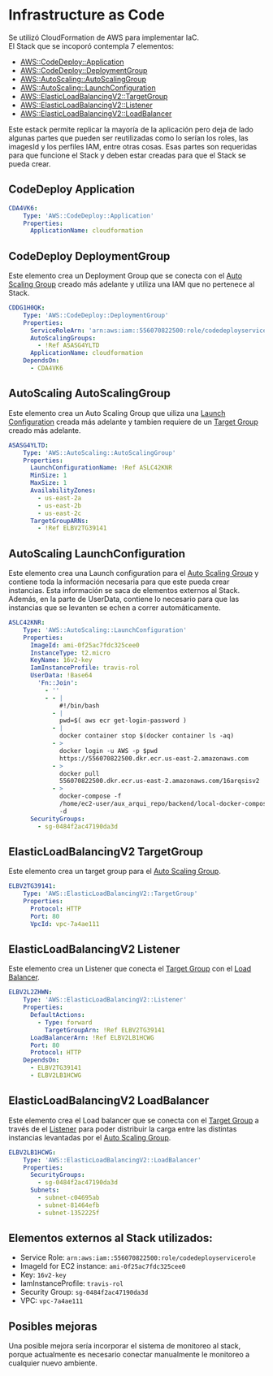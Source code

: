 # Infrastructure as Code

Se utilizó CloudFormation de AWS para implementar IaC.\
El Stack que se incoporó contempla 7 elementos:
* [AWS::CodeDeploy::Application](#CodeDeploy-Application)
* [AWS::CodeDeploy::DeploymentGroup](#CodeDeploy-DeploymentGroup)
* [AWS::AutoScaling::AutoScalingGroup](#AutoScaling-AutoScalingGroup)
* [AWS::AutoScaling::LaunchConfiguration](#AutoScaling-LaunchConfiguration)
* [AWS::ElasticLoadBalancingV2::TargetGroup](#ElasticLoadBalancingV2-TargetGroup)
* [AWS::ElasticLoadBalancingV2::Listener](#ElasticLoadBalancingV2-Listener)
* [AWS::ElasticLoadBalancingV2::LoadBalancer](#ElasticLoadBalancingV2-LoadBalancer)

Este estack permite replicar la mayoría de la aplicación pero deja de lado algunas partes que pueden ser reutilizadas como lo serían los roles, las imagesId y los perfiles IAM, entre otras cosas. Esas partes son requeridas para que funcione el Stack y deben estar creadas para que el Stack se pueda crear.

## CodeDeploy Application
```yml
CDA4VK6:
    Type: 'AWS::CodeDeploy::Application'
    Properties:
      ApplicationName: cloudformation
```
## CodeDeploy DeploymentGroup
Este elemento crea un Deployment Group que se conecta con el [Auto Scaling Group](#AWS::AutoScaling::AutoScalingGroup) creado más adelante y utiliza una IAM que no pertenece al Stack.
```yml
CDDG1H0QK:
    Type: 'AWS::CodeDeploy::DeploymentGroup'
    Properties:
      ServiceRoleArn: 'arn:aws:iam::556070822500:role/codedeployservicerole'
      AutoScalingGroups:
        - !Ref ASASG4YLTD
      ApplicationName: cloudformation
    DependsOn:
      - CDA4VK6
```

## AutoScaling AutoScalingGroup
Este elemento crea un Auto Scaling Group que uiliza una [Launch Configuration](#AWS::AutoScaling::LaunchConfiguration) creada más adelante y tambien requiere de un [Target Group](#AWS::ElasticLoadBalancingV2::TargetGroup) creado más adelante.
```yml
ASASG4YLTD:
    Type: 'AWS::AutoScaling::AutoScalingGroup'
    Properties:
      LaunchConfigurationName: !Ref ASLC42KNR
      MinSize: 1
      MaxSize: 1
      AvailabilityZones:
        - us-east-2a
        - us-east-2b
        - us-east-2c
      TargetGroupARNs:
        - !Ref ELBV2TG39141
```

## AutoScaling LaunchConfiguration
Este elemento crea una Launch configuration para el [Auto Scaling Group](#AWS::AutoScaling::AutoScalingGroup) y contiene toda la información necesaria para que este pueda crear instancias. Esta información se saca de elementos externos al Stack. Además, en la parte de UserData, contiene lo necesario para que las instancias que se levanten se echen a correr automáticamente.
```yml
ASLC42KNR:
    Type: 'AWS::AutoScaling::LaunchConfiguration'
    Properties:
      ImageId: ami-0f25ac7fdc325cee0
      InstanceType: t2.micro
      KeyName: 16v2-key
      IamInstanceProfile: travis-rol
      UserData: !Base64 
        'Fn::Join':
          - ''
          - - |
              #!/bin/bash
            - |
              pwd=$( aws ecr get-login-password )
            - |
              docker container stop $(docker container ls -aq)
            - >
              docker login -u AWS -p $pwd
              https://556070822500.dkr.ecr.us-east-2.amazonaws.com
            - >
              docker pull
              556070822500.dkr.ecr.us-east-2.amazonaws.com/16arqsisv2
            - >
              docker-compose -f
              /home/ec2-user/aux_arqui_repo/backend/local-docker-compose.yml up
              -d
      SecurityGroups:
        - sg-0484f2ac47190da3d 
```

## ElasticLoadBalancingV2 TargetGroup
Este elemento crea un target group para el [Auto Scaling Group](#AWS::AutoScaling::AutoScalingGroup).
```yml
ELBV2TG39141:
    Type: 'AWS::ElasticLoadBalancingV2::TargetGroup'
    Properties:
      Protocol: HTTP
      Port: 80
      VpcId: vpc-7a4ae111
```

## ElasticLoadBalancingV2 Listener
Este elemento crea un Listener que conecta el [Target Group](#AWS::ElasticLoadBalancingV2::TargetGroup) con el [Load Balancer](#AWS::ElasticLoadBalancingV2::LoadBalancer).
```yml
ELBV2L2ZHWN:
    Type: 'AWS::ElasticLoadBalancingV2::Listener'
    Properties:
      DefaultActions:
        - Type: forward
          TargetGroupArn: !Ref ELBV2TG39141
      LoadBalancerArn: !Ref ELBV2LB1HCWG
      Port: 80
      Protocol: HTTP
    DependsOn:
      - ELBV2TG39141
      - ELBV2LB1HCWG
```

## ElasticLoadBalancingV2 LoadBalancer
Este elemento crea el Load balancer que se conecta con el [Target Group](#AWS::ElasticLoadBalancingV2::TargetGroup) a través de el [Listener](#AWS::ElasticLoadBalancingV2::Listener) para poder distribuir la carga entre las distintas instancias levantadas por el [Auto Scaling Group](#AWS::AutoScaling::AutoScalingGroup).
```yml
ELBV2LB1HCWG:
    Type: 'AWS::ElasticLoadBalancingV2::LoadBalancer'
    Properties:
      SecurityGroups:
        - sg-0484f2ac47190da3d
      Subnets:
        - subnet-c04695ab
        - subnet-81464efb
        - subnet-1352225f
```

## Elementos externos al Stack utilizados:

* Service Role: ``arn:aws:iam::556070822500:role/codedeployservicerole``
* ImageId for EC2 instance: ``ami-0f25ac7fdc325cee0``
* Key: ``16v2-key``
* IamInstanceProfile: ``travis-rol``
* Security Group: `sg-0484f2ac47190da3d`
* VPC: ``vpc-7a4ae111``

## Posibles mejoras
Una posible mejora sería incorporar el sistema de monitoreo al stack, porque actualmente es necesario conectar manualmente le monitoreo a cualquier nuevo ambiente.





